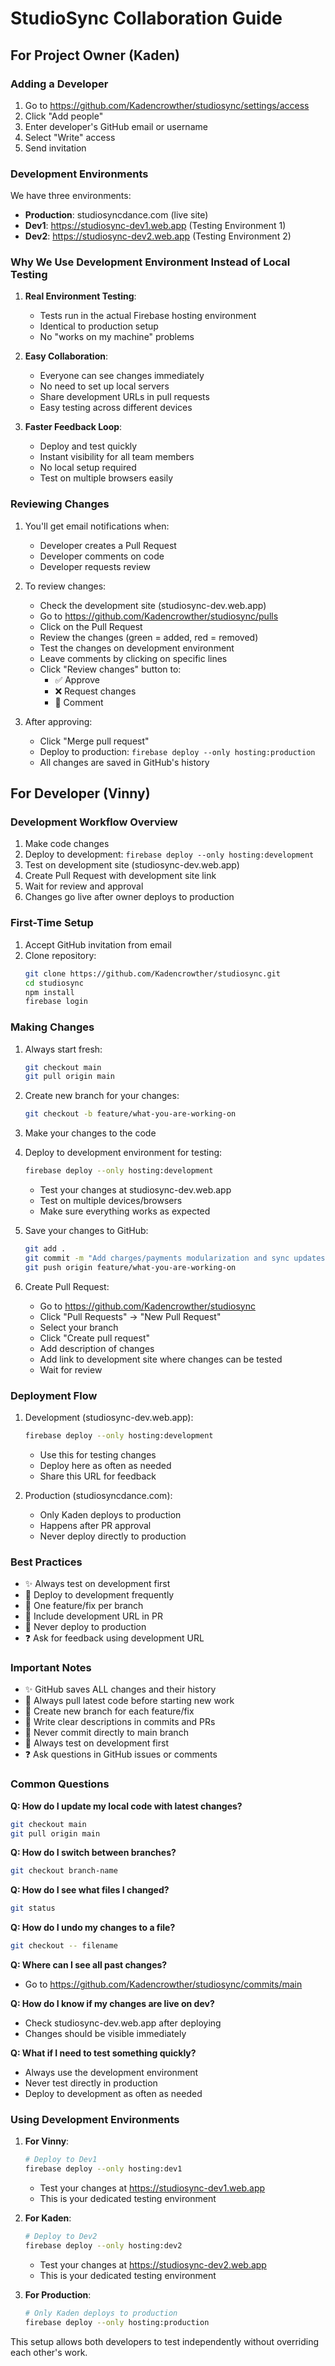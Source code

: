 # StudioSync Collaboration Guide

## For Project Owner (Kaden)

### Adding a Developer
1. Go to https://github.com/Kadencrowther/studiosync/settings/access
2. Click "Add people"
3. Enter developer's GitHub email or username
4. Select "Write" access
5. Send invitation

### Development Environments

We have three environments:
- **Production**: studiosyncdance.com (live site)
- **Dev1**: https://studiosync-dev1.web.app (Testing Environment 1)
- **Dev2**: https://studiosync-dev2.web.app (Testing Environment 2)

### Why We Use Development Environment Instead of Local Testing
1. **Real Environment Testing**:
   - Tests run in the actual Firebase hosting environment
   - Identical to production setup
   - No "works on my machine" problems

2. **Easy Collaboration**:
   - Everyone can see changes immediately
   - No need to set up local servers
   - Share development URLs in pull requests
   - Easy testing across different devices

3. **Faster Feedback Loop**:
   - Deploy and test quickly
   - Instant visibility for all team members
   - No local setup required
   - Test on multiple browsers easily

### Reviewing Changes
1. You'll get email notifications when:
   - Developer creates a Pull Request
   - Developer comments on code
   - Developer requests review

2. To review changes:
   - Check the development site (studiosync-dev.web.app)
   - Go to https://github.com/Kadencrowther/studiosync/pulls
   - Click on the Pull Request
   - Review the changes (green = added, red = removed)
   - Test the changes on development environment
   - Leave comments by clicking on specific lines
   - Click "Review changes" button to:
     - ✅ Approve
     - ❌ Request changes
     - 💬 Comment

3. After approving:
   - Click "Merge pull request"
   - Deploy to production: `firebase deploy --only hosting:production`
   - All changes are saved in GitHub's history

## For Developer (Vinny)

### Development Workflow Overview
1. Make code changes
2. Deploy to development: `firebase deploy --only hosting:development`
3. Test on development site (studiosync-dev.web.app)
4. Create Pull Request with development site link
5. Wait for review and approval
6. Changes go live after owner deploys to production

### First-Time Setup
1. Accept GitHub invitation from email
2. Clone repository:
   ```bash
   git clone https://github.com/Kadencrowther/studiosync.git
   cd studiosync
   npm install
   firebase login
   ```

### Making Changes
1. Always start fresh:
   ```bash
   git checkout main
   git pull origin main
   ```

2. Create new branch for your changes:
   ```bash
   git checkout -b feature/what-you-are-working-on
   ```

3. Make your changes to the code

4. Deploy to development environment for testing:
   ```bash
   firebase deploy --only hosting:development
   ```
   - Test your changes at studiosync-dev.web.app
   - Test on multiple devices/browsers
   - Make sure everything works as expected

5. Save your changes to GitHub:
   ```bash
   git add .
   git commit -m "Add charges/payments modularization and sync updates"
   git push origin feature/what-you-are-working-on
   ```

6. Create Pull Request:
   - Go to https://github.com/Kadencrowther/studiosync
   - Click "Pull Requests" → "New Pull Request"
   - Select your branch
   - Click "Create pull request"
   - Add description of changes
   - Add link to development site where changes can be tested
   - Wait for review

### Deployment Flow
1. Development (studiosync-dev.web.app):
   ```bash
   firebase deploy --only hosting:development
   ```
   - Use this for testing changes
   - Deploy here as often as needed
   - Share this URL for feedback

2. Production (studiosyncdance.com):
   - Only Kaden deploys to production
   - Happens after PR approval
   - Never deploy directly to production

### Best Practices
- ✨ Always test on development first
- 🔄 Deploy to development frequently
- 🌿 One feature/fix per branch
- 📝 Include development URL in PR
- 🚫 Never deploy to production
- ❓ Ask for feedback using development URL

### Important Notes
- ✨ GitHub saves ALL changes and their history
- 🔄 Always pull latest code before starting new work
- 🌿 Create new branch for each feature/fix
- 📝 Write clear descriptions in commits and PRs
- 🚫 Never commit directly to main branch
- 🎯 Always test on development first
- ❓ Ask questions in GitHub issues or comments

### Common Questions

**Q: How do I update my local code with latest changes?**
```bash
git checkout main
git pull origin main
```

**Q: How do I switch between branches?**
```bash
git checkout branch-name
```

**Q: How do I see what files I changed?**
```bash
git status
```

**Q: How do I undo my changes to a file?**
```bash
git checkout -- filename
```

**Q: Where can I see all past changes?**
- Go to https://github.com/Kadencrowther/studiosync/commits/main

**Q: How do I know if my changes are live on dev?**
- Check studiosync-dev.web.app after deploying
- Changes should be visible immediately

**Q: What if I need to test something quickly?**
- Always use the development environment
- Never test directly in production
- Deploy to development as often as needed

### Using Development Environments

1. **For Vinny**:
   ```bash
   # Deploy to Dev1
   firebase deploy --only hosting:dev1
   ```
   - Test your changes at https://studiosync-dev1.web.app
   - This is your dedicated testing environment

2. **For Kaden**:
   ```bash
   # Deploy to Dev2
   firebase deploy --only hosting:dev2
   ```
   - Test your changes at https://studiosync-dev2.web.app
   - This is your dedicated testing environment

3. **For Production**:
   ```bash
   # Only Kaden deploys to production
   firebase deploy --only hosting:production
   ```

This setup allows both developers to test independently without overriding each other's work. 